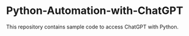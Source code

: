 # Python-Automation-with-ChatGPT
This repository contains sample code to access ChatGPT with Python. 

